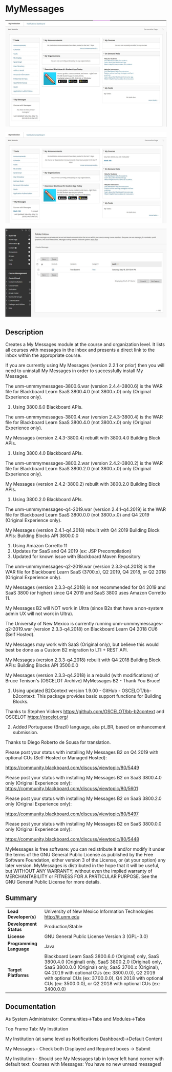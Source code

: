 # MyMessages
![Alt text](MyMessagesNoMessages.png?raw=true "Screen Shot of My Messages Module with No (Course) Messages")

![Alt text](MyMessagesOneMessage.png?raw=true "Screen Shot of My Messages Module with One (Course) Message")

![Alt text](MyMessagesOneMessageAfterLinkClick.png?raw=true "Screen Shot with One (Course) Message after clicking link")

## Description
Creates a My Messages module at the course and organization level. It lists all courses with messages in the inbox and presents a direct link to the inbox within the appropriate course.

If you are currently using My Messages (version 2.2.1 or prior) then you will need to uninstall My Messages in order to successfully install My Messages.

The unm-unmmymessages-3800.6.war (version 2.4.4-3800.6) is the WAR file for Blackboard Learn SaaS 3800.4.0 (not 3800.x.0) only (Original Experience only).

1. Using 3800.6.0 Blackboard APIs.

The unm-unmmymessages-3800.4.war (version 2.4.3-3800.4) is the WAR file for Blackboard Learn SaaS 3800.4.0 (not 3800.x.0) only (Original Experience only).

My Messages (version 2.4.3-3800.4) rebuilt with 3800.4.0 Building Block APIs.

1. Using 3800.4.0 Blackboard APIs.

The unm-unmmymessages-3800.2.war (version 2.4.2-3800.2) is the WAR file for Blackboard Learn SaaS 3800.2.0 (not 3800.x.0) only (Original Experience only).

My Messages (version 2.4.2-3800.2) rebuilt with 3800.2.0 Building Block APIs.

1. Using 3800.2.0 Blackboard APIs.

The unm-unmmymessages-q4-2019.war (version 2.4.1-q4.2019) is the WAR file for Blackboard Learn SaaS 3800.0.0 (not 3800.x.0) and Q4 2019 (Original Experience only).

My Messages (version 2.4.1-q4.2018) rebuilt with Q4 2019 Building Block APIs: Building Blocks API 3800.0.0

1. Using Amazon Corretto 11 
2. Updates for SaaS and Q4 2019 (ex: JSP Precompilation)
3. Updated for known issue with Blackboard Maven Repository 

The unm-unmmymessages-q2-2019.war (version 2.3.3-q4.2018) is the WAR file for Blackboard Learn SaaS (3700.x), Q2 2019, Q4 2018, or Q2 2018 (Original Experience only).

My Messages (version 2.3.3-q4.2018) is not recommended for Q4 2019 and SaaS 3800 (or higher) since Q4 2019 and SaaS 3800 uses Amazon Corretto 11.   

My Messages B2 will NOT work in Ultra (since B2s that have a non-system admin UX will not work in Ultra).

The University of New Mexico is currently running unm-unmmymessages-q2-2019.war (version 2.3.3-q4.2018) on Blackboard Learn Q4 2018 CU6 (Self Hosted).

My Messages may work with SaaS (Original only), but believe this would best be done as a Custom B2 migration to LTI + REST API.

My Messages (version 2.3.3-q4.2018) rebuilt with Q4 2018 Building Block APIs: Building Blocks API 3500.0.0

My Messages (version 2.3.3-q4.2018) is a rebuild (with modifications) of Bruce Tenison's (OSCELOT Archive) MyMessages B2 - Thank You Bruce!

1. Using updated B2Context version 1.9.00 - GitHub - OSCELOT/bb-b2context: This package provides basic support functions for Building Blocks.

Thanks to Stephen Vickers https://github.com/OSCELOT/bb-b2context and OSCELOT https://oscelot.org/

2. Added Portuguese (Brazil) language, aka pt_BR, based on enhancement submission.

Thanks to Diego Roberto de Sousa for translation.

Please post your status with installing My Messages B2 on Q4 2019 with optional CUs (Self-Hosted or Managed Hosted):

https://community.blackboard.com/discuss/viewtopic/80/5449

Please post your status with installing My Messages B2 on SaaS 3800.4.0 only (Original Experience only):
https://community.blackboard.com/discuss/viewtopic/80/5601

Please post your status with installing My Messages B2 on SaaS 3800.2.0 only (Original Experience only):

https://community.blackboard.com/discuss/viewtopic/80/5497

Please post your status with installing My Messages B2 on SaaS 3800.0.0 only (Original Experience only):

https://community.blackboard.com/discuss/viewtopic/80/5448

MyMessages is free software: you can redistribute it and/or modify it under the terms of the GNU General Public License as published by the Free Software Foundation, either version 3 of the License, or (at your option) any later version.
MyMessages is distributed in the hope that it will be useful, but WITHOUT ANY WARRANTY; without even the implied warranty of MERCHANTABILITY or FITNESS FOR A PARTICULAR PURPOSE.  See the GNU General Public License for more details.

## Summary

|     |     |
| --- | --- |
| **Lead Developer(s)** | University of New Mexico Information Technologies http://it.unm.edu |
| **Development Status** | Production/Stable |
| **License** | GNU General Public License Version 3 (GPL-3.0)|
| **Programming Language** | Java |
| **Target Platforms** | Blackboard Learn SaaS 3800.6.0 (Original) only, SaaS 3800.4.0 (Original) only, SaaS 3800.2.0 (Original) only, SaaS 3800.0.0 (Original) only, SaaS 3700.x (Original), Q4 2019 with optional CUs (ex: 3800.0.0), Q2 2019 with optional CUs (ex: 3700.0.0), Q4 2018 with optional CUs (ex: 3500.0.0), or Q2 2018 with optional CUs (ex: 3400.0.0)|

## Documentation

As System Administrator: Communities->Tabs and Modules->Tabs

Top Frame Tab: My Institution

My Institution (at same level as Notifications Dashboard)->Default Content

My Messages - Check both Displayed and Required boxes -> Submit

My Institution - Should see My Messages tab in lower left hand corner with default text: Courses with Messages: You have no new unread messages!
